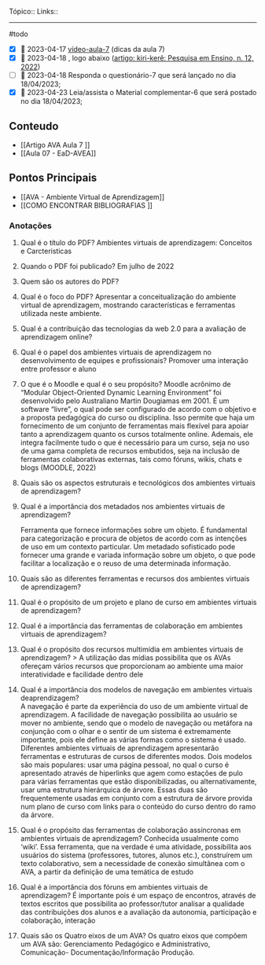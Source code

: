 Tópico::
Links::

---
#todo
- [x] 📅 2023-04-17 [vídeo-aula-7](https://ava.uft.edu.br/ead/mod/url/view.php?id=46009 "vídeo-aula-7") (dicas da aula 7)
- [x] 📅 2023-04-18 , logo abaixo ([artigo: kiri-kerê: Pesquisa em Ensino, n. 12, 2022](https://ava.uft.edu.br/ead/mod/resource/view.php?id=46006 "artigo: kiri-kerê: Pesquisa em Ensino, n. 12, 2022"))
- [ ] 📅 2023-04-18 Responda o questionário-7 que será lançado no dia 18/04/2023;
- [x] 📅 2023-04-23 Leia/assista o Material complementar-6 que será postado no dia 18/04/2023;

## Conteudo

- [[Artigo AVA Aula 7 ]]
- [[Aula 07 - EaD-AVEA]]

## Pontos Principais

- [[AVA - Ambiente Virtual de Aprendizagem]]
- [[COMO ENCONTRAR BIBLIOGRAFIAS ]]

### Anotações

1.  Qual é o título do PDF?
	Ambientes virtuais de aprendizagem: Conceitos e Carcteristicas

2.  Quando o PDF foi publicado?
	Em julho de 2022

3.  Quem são os autores do PDF?

4.  Qual é o foco do PDF?
	 Apresentar a conceitualização do ambiente virtual de aprendizagem, mostrando características e ferramentas utilizada neste ambiente.

5.  Qual é a contribuição das tecnologias da web 2.0 para a avaliação de aprendizagem online?

6.  Qual é o papel dos ambientes virtuais de aprendizagem no desenvolvimento de equipes e profissionais?
	Promover uma interação entre professor e aluno

7.  O que é o Moodle e qual é o seu propósito?
	Moodle  acrônimo  de  “Modular  Object-Oriented  Dynamic  Learning Environment” foi desenvolvido pelo Australiano Martin Dougiamas em 2001. É um software “livre”, o qual pode ser configurado de acordo com o objetivo e a proposta  pedagógica  do  curso  ou  disciplina.  Isso  permite  que  haja  um fornecimento de um conjunto de ferramentas mais flexível para apoiar tanto a aprendizagem  quanto  os  cursos  totalmente  online.  Ademais,  ele  integra facilmente tudo o que é necessário para um curso, seja no uso de uma gama completa de recursos embutidos, seja na inclusão de ferramentas colaborativas externas, tais como fóruns, wikis, chats e blogs (MOODLE, 2022)
8.  Quais são os aspectos estruturais e tecnológicos dos ambientes virtuais de aprendizagem?

9.  Qual é a importância dos metadados nos ambientes virtuais de aprendizagem? 

	Ferramenta que fornece informações sobre um objeto. É  fundamental para categorização e procura de objetos de  acordo com as intenções de uso em um contexto  particular. Um metadado sofisticado pode fornecer uma  grande e variada informação sobre um objeto, o que  pode facilitar a localização e o reuso de uma determinada  informação.

10.  Quais são as diferentes ferramentas e recursos dos ambientes virtuais de aprendizagem?

11.  Qual é o propósito de um projeto e plano de curso em ambientes virtuais de aprendizagem?

12.  Qual é a importância das ferramentas de colaboração em ambientes virtuais de aprendizagem?

13.  Qual é o propósito dos recursos multimídia em ambientes virtuais de aprendizagem?
	> A utilização das mídias possibilita que os AVAs ofereçam vários recursos que proporcionam ao ambiente uma maior interatividade e facilidade dentro dele

14.  Qual é a importância dos modelos de navegação em ambientes virtuais deaprendizagem?	
	A  navegação  é  parte  da  experiência  do  uso  de  um ambiente  virtual  de  aprendizagem.  A  facilidade  de navegação possibilita ao usuário se mover no ambiente, sendo  que  o  modelo  de  navegação  ou  metáfora  na conjunção  com  o  olhar  e  o  sentir  de  um  sistema  é extremamente  importante,  pois  ele  define  as  várias formas como o  sistema  é  usado.  Diferentes ambientes virtuais  de  aprendizagem  apresentarão  ferramentas  e estruturas de cursos de diferentes modos. Dois modelos são mais populares: usar uma página pessoal, no qual o curso  é  apresentado  através  de  hiperlinks  que  agem como  estações  de  pulo  para  várias  ferramentas  que estão disponibilizadas,  ou  alternativamente,  usar  uma estrutura  hierárquica  de  árvore.  Essas  duas  são frequentemente usadas em conjunto com a estrutura de árvore  provida  num  plano  de  curso  com  links  para  o conteúdo do curso dentro do ramo da árvore.

15.  Qual é o propósito das ferramentas de colaboração assíncronas em ambientes virtuais de aprendizagem?
	Conhecida usualmente como ‘wiki’. Essa ferramenta, que na verdade é uma atividade, possibilita aos usuários do sistema  (professores,  tutores,  alunos  etc.),  construírem um  texto  colaborativo,  sem  a  necessidade  de  conexão simultânea  com  o  AVA,  a  partir  da  definição  de  uma temática de estudo

16.  Qual é a importância dos fóruns em ambientes virtuais de aprendizagem?
	É importante pois é um espaço de encontros, através de textos escritos que possibilita ao professor/tutor analisar a qualidade das  contribuições dos alunos e a avaliação da autonomia,  participação e colaboração, interação

17. Quais são os Quatro eixos de um AVA?
	 Os quatro eixos que compõem um AVA são: Gerenciamento Pedagógico e Administrativo, 	 Comunicação- Documentação/Informação Produção.